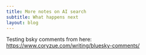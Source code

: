 ```yaml
---
title: More notes on AI search
subtitle: What happens next
layout: blog
---
```


Testing bsky comments from here: https://www.coryzue.com/writing/bluesky-comments/

<div id="bluesky-comments"></div>



<link rel="stylesheet" href="https://unpkg.com/bluesky-comments/dist/bluesky-comments.css">


<script type="importmap">
{
  "imports": {
    "react": "https://esm.sh/react@18.3.1",
    "react-dom/client": "https://esm.sh/react-dom@18.3.1/client"
  }
}
</script>
<!-- Then your module script can use bare specifiers -->
<script type="module">
  import { createElement } from 'react';
  import { createRoot } from 'react-dom/client';

  import {BlueskyComments, BlueskyFilters} from 'https://unpkg.com/bluesky-comments@0.11.0/dist/bluesky-comments.es.js';


  const uri = 'https://bsky.app/profile/tomcritchlow.com/post/3lmdxrq2wsc2v';
  const author = 'coryzue.com';
  const container = document.getElementById('bluesky-comments');
  const root = createRoot(container);

  root.render(
    createElement(BlueskyComments, {
      author: author,
      uri: uri,
      commentFilters: [
        BlueskyFilters.NoPins,
      ],
      onEmpty: (details) => {
        console.log('Failed to load comments:', details);
        document.getElementById('bluesky-comments').innerHTML =
          '<p class="has-text-centered has-text-grey">Comments have not been turned on for this post yet.</p>';
      },
    })
  );
</script>

     